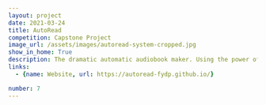 ```yaml
---
layout: project
date: 2021-03-24
title: AutoRead
competition: Capstone Project
image_url: /assets/images/autoread-system-cropped.jpg
show_in_home: True
description: The dramatic automatic audiobook maker. Using the power of text to speach, we seek to generate suitably dramatic readings for fiction novels.
links:
  - {name: Website, url: https://autoread-fydp.github.io/}

number: 7
---
```

